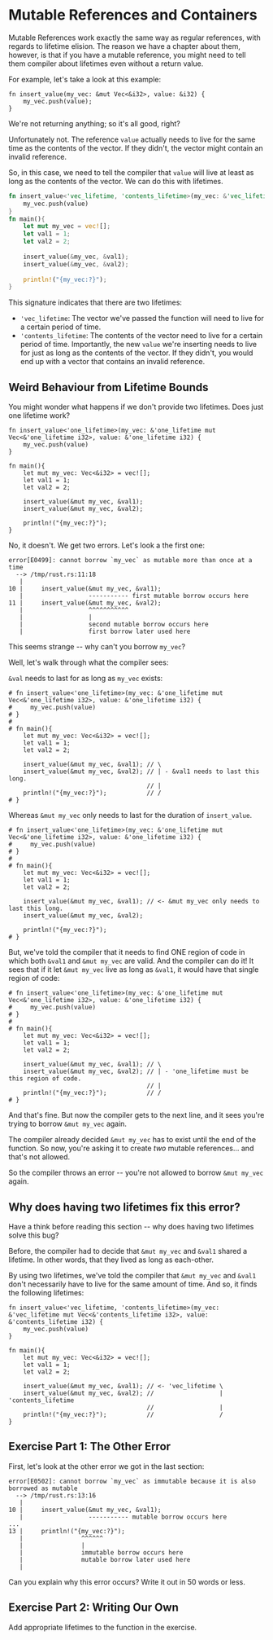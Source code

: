 # Mutable References and Containers

Mutable References work exactly the same way as regular references, with regards
to lifetime elision. The reason we have a chapter about them, however, is that if
you have a mutable reference, you might need to tell them compiler about lifetimes
even without a return value.

For example, let's take a look at this example:

``` rust,ignore
fn insert_value(my_vec: &mut Vec<&i32>, value: &i32) {
    my_vec.push(value);
}
```

We're not returning anything; so it's all good, right?

Unfortunately not. The reference `value` actually needs to
live for the same time as the contents of the vector. If they didn't,
the vector might contain an invalid reference.

So, in this case, we need to tell the compiler that `value` will
live at least as long as the contents of the vector. We can do this
with lifetimes.

``` rust
fn insert_value<'vec_lifetime, 'contents_lifetime>(my_vec: &'vec_lifetime mut Vec<&'contents_lifetime i32>, value: &'contents_lifetime i32) {
    my_vec.push(value)
}
fn main(){
    let mut my_vec = vec![];
    let val1 = 1;
    let val2 = 2;
    
    insert_value(&my_vec, &val1);
    insert_value(&my_vec, &val2);
    
    println!("{my_vec:?}");
}
```

This signature indicates that there are two lifetimes:
 - `'vec_lifetime`: The vector we've passed the function will need to live
   for a certain period of time.
 - `'contents_lifetime`: The contents of the vector need to live for a certain
   period of time. Importantly, the new `value` we're inserting needs to live
   for just as long as the contents of the vector. If they didn't, you would
   end up with a vector that contains an invalid reference.

## Weird Behaviour from Lifetime Bounds

You might wonder what happens if we don't provide two lifetimes. Does just
one lifetime work?

``` rust,ignore
fn insert_value<'one_lifetime>(my_vec: &'one_lifetime mut Vec<&'one_lifetime i32>, value: &'one_lifetime i32) {
    my_vec.push(value)
}

fn main(){
    let mut my_vec: Vec<&i32> = vec![];
    let val1 = 1;
    let val2 = 2;
    
    insert_value(&mut my_vec, &val1);
    insert_value(&mut my_vec, &val2);
    
    println!("{my_vec:?}");
}
```

No, it doesn't. We get two errors. Let's look a the first one:

```
error[E0499]: cannot borrow `my_vec` as mutable more than once at a time
  --> /tmp/rust.rs:11:18
   |
10 |     insert_value(&mut my_vec, &val1);
   |                  ----------- first mutable borrow occurs here
11 |     insert_value(&mut my_vec, &val2);
   |                  ^^^^^^^^^^^
   |                  |
   |                  second mutable borrow occurs here
   |                  first borrow later used here

```

This seems strange -- why can't you borrow `my_vec`?

Well, let's walk through what the compiler sees:

`&val` needs to last for as long as `my_vec` exists:

``` rust,ignore
# fn insert_value<'one_lifetime>(my_vec: &'one_lifetime mut Vec<&'one_lifetime i32>, value: &'one_lifetime i32) {
#     my_vec.push(value)
# }
# 
# fn main(){
    let mut my_vec: Vec<&i32> = vec![];
    let val1 = 1;
    let val2 = 2;
    
    insert_value(&mut my_vec, &val1); // \
    insert_value(&mut my_vec, &val2); // | - &val1 needs to last this long.
                                      // |
    println!("{my_vec:?}");           // /
# }
```

Whereas `&mut my_vec` only needs to last for the duration of `insert_value`.

``` rust,ignore
# fn insert_value<'one_lifetime>(my_vec: &'one_lifetime mut Vec<&'one_lifetime i32>, value: &'one_lifetime i32) {
#     my_vec.push(value)
# }
# 
# fn main(){
    let mut my_vec: Vec<&i32> = vec![];
    let val1 = 1;
    let val2 = 2;
    
    insert_value(&mut my_vec, &val1); // <- &mut my_vec only needs to last this long.
    insert_value(&mut my_vec, &val2); 
    
    println!("{my_vec:?}");
# }
```

But, we've told the compiler that it needs to find ONE region of code in which
both `&val1` and `&mut my_vec` are valid. And the compiler can do it!
It sees that if it let `&mut my_vec` live as long as `&val1`, it would
have that single region of code:

``` rust,ignore
# fn insert_value<'one_lifetime>(my_vec: &'one_lifetime mut Vec<&'one_lifetime i32>, value: &'one_lifetime i32) {
#     my_vec.push(value)
# }
# 
# fn main(){
    let mut my_vec: Vec<&i32> = vec![];
    let val1 = 1;
    let val2 = 2;
    
    insert_value(&mut my_vec, &val1); // \
    insert_value(&mut my_vec, &val2); // | - 'one_lifetime must be this region of code.
                                      // |
    println!("{my_vec:?}");           // /
# }
```

And that's fine. But now the compiler gets to the next line, and it sees you're
trying to borrow `&mut my_vec` again.

The compiler already decided `&mut my_vec` has to exist until the end of the function.
So now, you're asking it to create *two* mutable references... and that's not allowed.

So the compiler throws an error -- you're not allowed to borrow `&mut my_vec` again.


## Why does having two lifetimes fix this error?

Have a think before reading this section -- why does having two lifetimes
solve this bug?

Before, the compiler had to decide that `&mut my_vec` and `&val1` shared a lifetime.
In other words, that they lived as long as each-other.

By using two lifetimes, we've told the compiler that `&mut my_vec` and `&val1`
don't necessarily have to live for the same amount of time. And so,
it finds the following lifetimes:

``` rust,ignore
fn insert_value<'vec_lifetime, 'contents_lifetime>(my_vec: &'vec_lifetime mut Vec<&'contents_lifetime i32>, value: &'contents_lifetime i32) {
    my_vec.push(value)
}

fn main(){
    let mut my_vec: Vec<&i32> = vec![];
    let val1 = 1;
    let val2 = 2;
    
    insert_value(&mut my_vec, &val1); // <- 'vec_lifetime \
    insert_value(&mut my_vec, &val2); //                  | 'contents_lifetime
                                      //                  |
    println!("{my_vec:?}");           //                  /
}
```

## Exercise Part 1: The Other Error

First, let's look at the other error we got in the last section:

``` rust,no_run
error[E0502]: cannot borrow `my_vec` as immutable because it is also borrowed as mutable
  --> /tmp/rust.rs:13:16
   |
10 |     insert_value(&mut my_vec, &val1);
   |                  ----------- mutable borrow occurs here
...
13 |     println!("{my_vec:?}");
   |                ^^^^^^
   |                |
   |                immutable borrow occurs here
   |                mutable borrow later used here
   |
```

Can you explain why this error occurs? Write it out in 50 words or less.

## Exercise Part 2: Writing Our Own

Add appropriate lifetimes to the function in the exercise.
